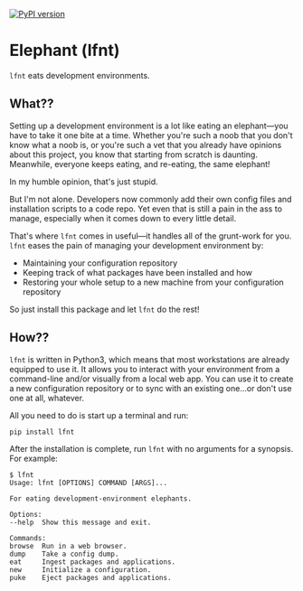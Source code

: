 [![PyPI version](https://badge.fury.io/py/lfnt.svg)](https://badge.fury.io/py/lfnt)

# Elephant (lfnt)

`lfnt` eats development environments.

## What??

Setting up a development environment is a lot like eating an elephant—you have to take it one bite at a time.
Whether you're such a noob that you don't know what a noob is, or you're such a vet that you already have opinions about this project, you know that starting from scratch is daunting.
Meanwhile, everyone keeps  eating, and re-eating, the same elephant!

In my humble opinion, that's just stupid.

But I'm not alone.
Developers now commonly add their own config files and installation scripts to a code repo.
Yet even that is still a pain in the ass to manage, especially when it comes down to every little detail.

That's where `lfnt` comes in useful—it handles all of the grunt-work for you.
`lfnt` eases the pain of managing your development environment by:

* Maintaining your configuration repository
* Keeping track of what packages have been installed and how
* Restoring your whole setup to a new machine from your configuration repository

So just install this package and let `lfnt` do the rest!

## How??

`lfnt` is written in Python3, which means that most workstations are already equipped to use it.
It allows you to interact with your environment from a command-line and/or visually from a local web app.
You can use it to create a new configuration repository or to sync with an existing one...or don't use one at all, whatever.

All you need to do is start up a terminal and run:

`pip install lfnt`

After the installation is complete, run `lfnt` with no arguments for a synopsis.
For example:

```
$ lfnt
Usage: lfnt [OPTIONS] COMMAND [ARGS]...

For eating development-environment elephants.

Options:
--help  Show this message and exit.

Commands:
browse  Run in a web browser.
dump    Take a config dump.
eat     Ingest packages and applications.
new     Initialize a configuration.
puke    Eject packages and applications.
```
